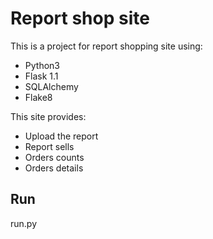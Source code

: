 # Report shop site

This is a project for report shopping site using:

- Python3
- Flask 1.1
- SQLAlchemy
- Flake8

This site provides:
- Upload the report 
- Report sells
- Orders counts
- Orders details

## Run
run.py

